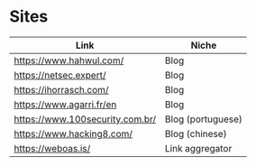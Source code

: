 # Sites

| Link | Niche |
| --- | --- |
| https://www.hahwul.com/ | Blog | 
| https://netsec.expert/ |  Blog |
| https://ihorrasch.com/ | Blog |
| https://www.agarri.fr/en | Blog | 
| https://www.100security.com.br/ | Blog (portuguese) |
| https://www.hacking8.com/ | Blog (chinese) |
| https://weboas.is/ | Link aggregator |

